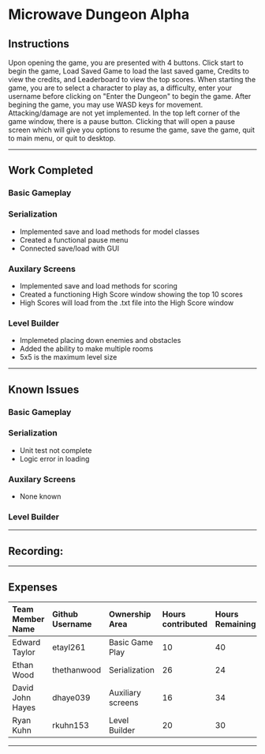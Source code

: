 # Microwave Dungeon Alpha

## Instructions

Upon opening the game, you are presented with 4 buttons. Click start to begin the game, Load Saved Game to load the last saved game, Credits to view the credits, and Leaderboard to view the top scores. When starting the game, you are to select a character to play as, a difficulty, enter your username before clicking on "Enter the Dungeon" to begin the game. After begining the game, you may use WASD keys for movement. Attacking/damage are not yet implemented. In the top left corner of the game window, there is a pause button. Clicking that will open a pause screen which will give you options to resume the game, save the game, quit to main menu, or quit to desktop.

***

## Work Completed

### Basic Gameplay

### Serialization

- Implemented save and load methods for model classes
- Created a functional pause menu
- Connected save/load with GUI

### Auxilary Screens

- Implemented save and load methods for scoring
- Created a functioning High Score window showing the top 10 scores
- High Scores will load from the .txt file into the High Score window

### Level Builder
- Implemeted placing down enemies and obstacles
- Added the ability to make multiple rooms
- 5x5 is the maximum level size
***

## Known Issues

### Basic Gameplay

### Serialization

- Unit test not complete
- Logic error in loading

### Auxilary Screens

- None known

### Level Builder


***

## Recording:

***

## Expenses

| Team Member Name | Github Username | Ownership Area | Hours contributed| Hours Remaining | TimeJournal |
| :---|:---|:---|:---|:---|:---|
| Edward Taylor | etayl261 | Basic Game Play | 10 | 40 | [Time Journal](https://github.com/bjucps209/spring22-team3/wiki/Time-Journal#edward-taylor) |
| Ethan Wood | thethanwood | Serialization | 26 | 24 | [Time Journal](https://github.com/bjucps209/spring22-team3/wiki/Time-Journal#ethan-wood) |
| David John Hayes | dhaye039 | Auxiliary screens | 16 | 34 | [Time Journal](https://github.com/bjucps209/spring22-team3/wiki/Time-Journal#david-hayes) |
| Ryan Kuhn | rkuhn153 | Level Builder | 20 | 30 | [Time Journal](https://github.com/bjucps209/spring22-team3/wiki/Time-Journal#ryan-kuhn) |

***
